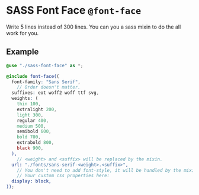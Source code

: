 # SASS Font Face `@font-face`

Write 5 lines instead of 300 lines. You can you a sass mixin to do the all work for you.

## Example

```scss
@use "./sass-font-face" as *;

@include font-face((
  font-family: "Sans Serif",
	// Order doesn't matter.
  suffixes: eot woff2 woff ttf svg,
  weights: (
    thin 100,
    extralight 200,
    light 300,
    regular 400,
    medium 500,
    semibold 600,
    bold 700,
    extrabold 800,
    black 900,
  ),
	// <weight> and <suffix> will be replaced by the mixin.
  url: "./fonts/sans-serif-<weight>.<suffix>",
	// You don't need to add font-style, it will be handled by the mixin based on, is there `italic` substring in the url.
	// Your custom css properties here:
  display: block,
));
```
